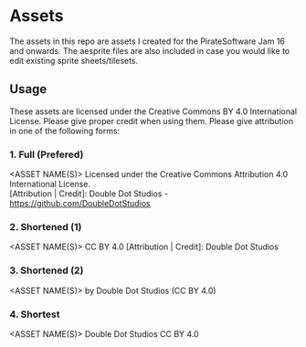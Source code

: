 # Assets

The assets in this repo are assets I created for the PirateSoftware Jam 16 and onwards. The aesprite files are also included in case you would like to edit existing sprite sheets/tilesets.

## Usage
These assets are licensed under the Creative Commons BY 4.0 International License. Please give proper credit when using them. Please give attribution in one of the following forms:

### 1. Full (Prefered)
\<ASSET NAME(S)>
Licensed under the Creative Commons Attribution 4.0 International License.  
[Attribution | Credit]: Double Dot Studios - https://github.com/DoubleDotStudios

### 2. Shortened (1)
\<ASSET NAME(S)> CC BY 4.0
[Attribution | Credit]: Double Dot Studios

### 3. Shortened (2)
\<ASSET NAME(S)> by Double Dot Studios (CC BY 4.0)

### 4. Shortest
\<ASSET NAME(S)> Double Dot Studios CC BY 4.0
